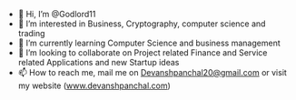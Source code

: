 - 👋 Hi, I’m @Godlord11
- 👀 I’m interested in Business, Cryptography, computer science and trading
- 🌱 I’m currently learning Computer Science and business management
- 💞️ I’m looking to collaborate on Project related Finance and Service related Applications and new Startup ideas
- 📫 How to reach me, mail me on Devanshpanchal20@gmail.com or visit my website (www.devanshpanchal.com)

<!---
Godlord11/Godlord11 is a ✨ special ✨ repository because its `README.md` (this file) appears on your GitHub profile.
You can click the Preview link to take a look at your changes.
--->
